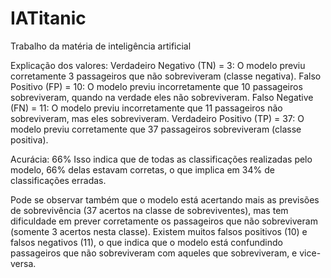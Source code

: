 # IATitanic
Trabalho da matéria de inteligência artificial

Explicação dos valores:
Verdadeiro Negativo (TN) = 3: O modelo previu corretamente 3 passageiros que não sobreviveram (classe negativa).
Falso Positivo (FP) = 10: O modelo previu incorretamente que 10 passageiros sobreviveram, quando na verdade eles não sobreviveram.
Falso Negative (FN) = 11: O modelo previu incorretamente que 11 passageiros não sobreviveram, mas eles sobreviveram.
Verdadeiro Positivo (TP) = 37: O modelo previu corretamente que 37 passageiros sobreviveram (classe positiva).

Acurácia: 66%
Isso indica que de todas as classificações realizadas pelo modelo, 66% delas estavam corretas, o que implica em 34% de classificações erradas.

Pode se observar também que o modelo está acertando mais as previsões de sobrevivência (37 acertos na classe de sobreviventes), mas tem dificuldade em prever corretamente os passageiros que não sobreviveram (somente 3 acertos nesta classe).
Existem muitos falsos positivos (10) e falsos negativos (11), o que indica que o modelo está confundindo passageiros que não sobreviveram com aqueles que sobreviveram, e vice-versa.
